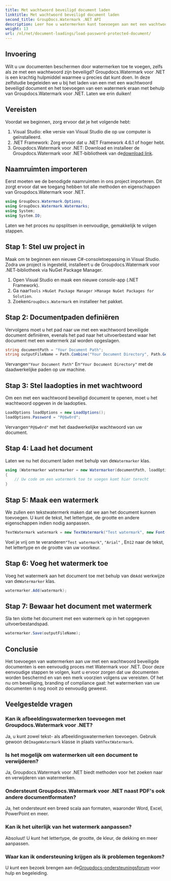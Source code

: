 ```yaml
---
title: Met wachtwoord beveiligd document laden
linktitle: Met wachtwoord beveiligd document laden
second_title: GroupDocs.Watermark .NET API
description: Leer hoe u watermerken kunt toevoegen aan met een wachtwoord beveiligde documenten met behulp van Groupdocs voor .NET met onze stapsgewijze handleiding. Beveilig en merk uw bestanden eenvoudig.
weight: 13
url: /nl/net/document-loadings/load-password-protected-document/
---
```

## Invoering
Wilt u uw documenten beschermen door watermerken toe te voegen, zelfs als ze met een wachtwoord zijn beveiligd? Groupdocs.Watermark voor .NET is een krachtig hulpmiddel waarmee u precies dat kunt doen. In deze zelfstudie begeleiden we u bij het laden van een met een wachtwoord beveiligd document en het toevoegen van een watermerk eraan met behulp van Groupdocs.Watermark voor .NET. Laten we erin duiken!
## Vereisten
Voordat we beginnen, zorg ervoor dat je het volgende hebt:
1. Visual Studio: elke versie van Visual Studio die op uw computer is geïnstalleerd.
2. .NET Framework: Zorg ervoor dat u .NET Framework 4.6.1 of hoger hebt.
3. Groupdocs.Watermark voor .NET: Download en installeer de Groupdocs.Watermark voor .NET-bibliotheek van de[download link](https://releases.groupdocs.com/Watermark/net/).
## Naamruimten importeren
Eerst moeten we de benodigde naamruimten in ons project importeren. Dit zorgt ervoor dat we toegang hebben tot alle methoden en eigenschappen van Groupdocs.Watermark voor .NET.
```csharp
using GroupDocs.Watermark.Options;
using GroupDocs.Watermark.Watermarks;
using System;
using System.IO;
```
Laten we het proces nu opsplitsen in eenvoudige, gemakkelijk te volgen stappen.
## Stap 1: Stel uw project in
Maak om te beginnen een nieuwe C#-consoletoepassing in Visual Studio. Zodra uw project is ingesteld, installeert u de Groupdocs.Watermark voor .NET-bibliotheek via NuGet Package Manager.
1. Open Visual Studio en maak een nieuwe console-app (.NET Framework).
2.  Ga naar`Tools` >`NuGet Package Manager` >`Manage NuGet Packages for Solution`.
3.  Zoeken`GroupDocs.Watermark` en installeer het pakket.
## Stap 2: Documentpaden definiëren
Vervolgens moet u het pad naar uw met een wachtwoord beveiligde document definiëren, evenals het pad naar het uitvoerbestand waar het document met een watermerk zal worden opgeslagen.
```csharp
string documentPath = "Your Document Path";
string outputFileName = Path.Combine("Your Document Directory", Path.GetFileName(documentPath));
```
 Vervangen`"Your Document Path"` En`"Your Document Directory"` met de daadwerkelijke paden op uw machine.
## Stap 3: Stel laadopties in met wachtwoord
Om een met een wachtwoord beveiligd document te openen, moet u het wachtwoord opgeven in de laadopties.
```csharp
LoadOptions loadOptions = new LoadOptions();
loadOptions.Password = "P@$w0rd";
```
 Vervangen`"P@$w0rd"` met het daadwerkelijke wachtwoord van uw document.
## Stap 4: Laad het document
 Laten we nu het document laden met behulp van de`Watermarker` klas.
```csharp
using (Watermarker watermarker = new Watermarker(documentPath, loadOptions))
{
    // Uw code om een watermerk toe te voegen komt hier terecht
}
```
## Stap 5: Maak een watermerk
We zullen een tekstwatermerk maken dat we aan het document kunnen toevoegen. U kunt de tekst, het lettertype, de grootte en andere eigenschappen indien nodig aanpassen.
```csharp
TextWatermark watermark = new TextWatermark("Test watermark", new Font("Arial", 12));
```
 Voel je vrij om te veranderen`"Test watermark"`, `"Arial"` , En`12` naar de tekst, het lettertype en de grootte van uw voorkeur.
## Stap 6: Voeg het watermerk toe
 Voeg het watermerk aan het document toe met behulp van de`Add` werkwijze van de`Watermarker` klas.
```csharp
watermarker.Add(watermark);
```
## Stap 7: Bewaar het document met watermerk
Sla ten slotte het document met een watermerk op in het opgegeven uitvoerbestandspad.
```csharp
watermarker.Save(outputFileName);
```
## Conclusie
Het toevoegen van watermerken aan uw met een wachtwoord beveiligde documenten is een eenvoudig proces met Watermark voor .NET. Door deze eenvoudige stappen te volgen, kunt u ervoor zorgen dat uw documenten worden beschermd en van een merk voorzien volgens uw vereisten. Of het nu om beveiliging, branding of compliance gaat: het watermerken van uw documenten is nog nooit zo eenvoudig geweest.
## Veelgestelde vragen
### Kan ik afbeeldingswatermerken toevoegen met Groupdocs.Watermark voor .NET?
 Ja, u kunt zowel tekst- als afbeeldingswatermerken toevoegen. Gebruik gewoon de`ImageWatermark` klasse in plaats van`TextWatermark`.
### Is het mogelijk om watermerken uit een document te verwijderen?
Ja, Groupdocs.Watermark voor .NET biedt methoden voor het zoeken naar en verwijderen van watermerken.
### Ondersteunt Groupdocs.Watermark voor .NET naast PDF's ook andere documentformaten?
Ja, het ondersteunt een breed scala aan formaten, waaronder Word, Excel, PowerPoint en meer.
### Kan ik het uiterlijk van het watermerk aanpassen?
Absoluut! U kunt het lettertype, de grootte, de kleur, de dekking en meer aanpassen.
### Waar kan ik ondersteuning krijgen als ik problemen tegenkom?
 U kunt een bezoek brengen aan de[Groupdocs-ondersteuningsforum](https://forum.groupdocs.com/c/watermark/19) voor hulp en begeleiding.